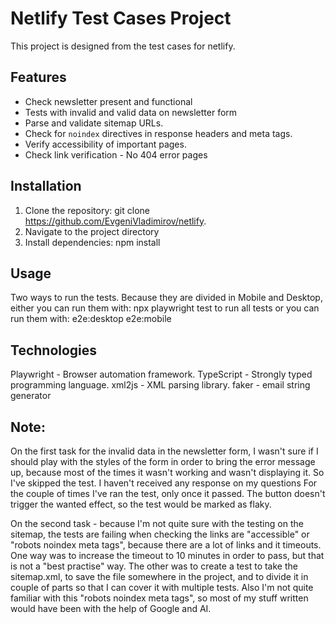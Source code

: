 # Netlify Test Cases Project

This project is designed from the test cases for netlify.

## Features
- Check newsletter present and functional
- Tests with invalid and valid data on newsletter form
- Parse and validate sitemap URLs.
- Check for `noindex` directives in response headers and meta tags.
- Verify accessibility of important pages.
- Check link verification - No 404 error pages 

## Installation
1. Clone the repository:
   git clone https://github.com/EvgeniVladimirov/netlify.
2. Navigate to the project directory
3. Install dependencies:
  npm install

## Usage

Two ways to run the tests. Because they are divided in Mobile and Desktop, either
you can run them with:
  npx playwright test
to run all tests
or
you can run them with:
  e2e:desktop
  e2e:mobile


## Technologies
Playwright - Browser automation framework.
TypeScript - Strongly typed programming language.
xml2js - XML parsing library.
faker - email string generator

## Note:
On the first task for the invalid data in the newsletter form, I wasn't sure if I should play with the styles of the form in order to bring the error message up, because most of the times it wasn't working and wasn't displaying it. So I've skipped the test. I haven't received any response on my questions
For the couple of times I've ran the test, only once it passed. The button doesn't trigger the wanted effect, so the test would be marked as flaky.

On the second task - because I'm not quite sure with the testing on the sitemap, the tests are failing when checking the links are "accessible" or "robots noindex meta tags", because there are a lot of links and it timeouts. One way was to increase the timeout to 10 minutes in order to pass, but that is not a "best practise" way. The other was to create a test to take the sitemap.xml, to save the file somewhere in the project, and to divide it in couple of parts so that I can cover it with multiple tests. Also I'm not quite familiar with this "robots noindex meta tags", so most of my stuff written would have been with the help of Google and AI.

